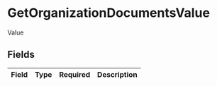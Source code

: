 # GetOrganizationDocumentsValue

Value


## Fields

| Field       | Type        | Required    | Description |
| ----------- | ----------- | ----------- | ----------- |